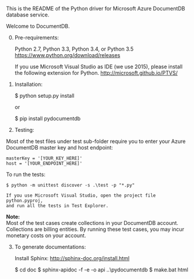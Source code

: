 This is the README of the Python driver for Microsoft Azure DocumentDB database service.

Welcome to DocumentDB.


0) Pre-requirements:

    Python 2.7, Python 3.3, Python 3.4, or Python 3.5
    https://www.python.org/download/releases

    If you use Microsoft Visual Studio as IDE (we use 2015), please install the
    following extension for Python.
    http://microsoft.github.io/PTVS/


1) Installation:

    $ python setup.py install

    or

    $ pip install pydocumentdb


2) Testing:

Most of the test files under test sub-folder require you to enter your Azure DocumentDB master key and host endpoint: 
    
    masterKey = '[YOUR_KEY_HERE]'
    host = '[YOUR_ENDPOINT_HERE]'

To run the tests:

    $ python -m unittest discover -s .\test -p "*.py" 

    If you use Microsoft Visual Studio, open the project file python.pyproj,
    and run all the tests in Test Explorer.

**Note:**  
Most of the test cases create collections in your DocumentDB account. Collections are billing entities. By running these test cases, you may incur monetary costs on your account.
  

3) To generate documentations:

    Install Sphinx: http://sphinx-doc.org/install.html

    $ cd doc
    $ sphinx-apidoc -f -e -o api ..\pydocumentdb
    $ make.bat html

